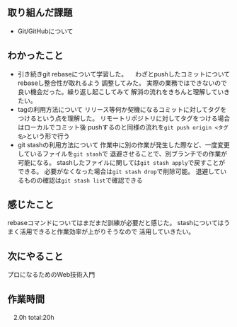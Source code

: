 ## 取り組んだ課題
* Git/GitHubについて
## わかったこと
   * 引き続きgit rebaseについて学習した。
    　わざとpushしたコミットについてrebaseし整合性が取れるよう
      調整してみた。
      実際の業務ではできないので良い機会だった。繰り返し起こしてみて
      解消の流れをきちんと理解していきたい。
   * tagの利用方法について
     リリース等何か契機になるコミットに対してタグをつけるという点を理解した。
     リモートリポジトリに対してタグをつける場合はローカルでコミット後
     pushするのと同様の流れを`git push origin <タグ名>`という形で行う
   * git stashの利用方法について
     作業中に別の作業が発生した際など、一度変更しているファイルを`git stash`で
     退避させることで、別ブランチでの作業が可能になる。
     stashしたファイルに関しては`git stash apply`で戻すことができる。
     必要がなくなった場合は`git stash drop`で削除可能。
     退避しているものの確認は`git stash list`で確認できる

     
## 感じたこと
  rebaseコマンドについてはまだまだ訓練が必要だと感じた。
  stashについてはうまく活用できると作業効率が上がりそうなので
  活用していきたい。
## 次にやること
  プロになるためのWeb技術入門
## 作業時間
　2.0h
 total:20h